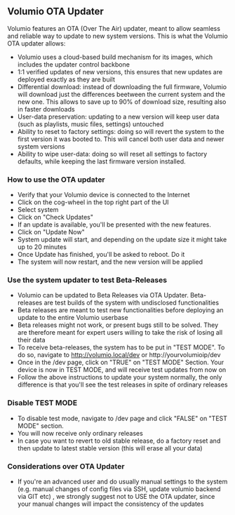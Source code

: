 ## Volumio OTA Updater

Volumio features an OTA (Over The Air) updater, meant to allow seamless and reliable way to update to new system versions. This is what the Volumio OTA updater allows:

* Volumio uses a cloud-based build mechanism for its images, which includes the updater control backbone
* 1:1 verified updates of new versions, this ensures that new updates are deployed exactly as they are built
* Differential download: instead of downloading the full firmware, Volumio will download just the differences beetween the current system and the new one. This allows to save up to 90% of download size, resulting also in faster downloads
* User-data preservation: updating to a new version will keep user data (such as playlists, music files, settings) untouched
* Ability to reset to factory settings: doing so will revert the system to the first version it was booted to. This will cancel both user data and newer system versions
* Ability to wipe user-data: doing so will reset all settings to factory defaults, while keeping the last firmware version installed.

### How to use the OTA updater

* Verify that your Volumio device is connected to the Internet
* Click on the cog-wheel in the top right part of the UI
* Select system
* Click on "Check Updates"
* If an update is available, you'll be presented with the new features.
* Click on "Update Now"
* System update will start, and depending on the update size it might take up to 20 minutes
* Once Update has finished, you'll be asked to reboot. Do it
* The system will now restart, and the new version will be applied

### Use the system updater to test Beta-Releases

* Volumio can be updated to Beta Releases via OTA Updater. Beta-releases are test builds of the system with undisclosed functionalities
* Beta releases are meant to test new functionalities before deploying an update to the entire Volumio userbase
* Beta releases might not work, or present bugs still to be solved. They are therefore meant for expert users willing to take the risk of losing all their data
* To receive beta-releases, the system has to be put in "TEST MODE". To do so, navigate to http://volumio.local/dev or http://yourvolumioip/dev
* Once in the /dev page, click on  "TRUE" on "TEST MODE" Section. Your device is now in TEST MODE, and will receive test updates from now on
* Follow the above instructions to update your system normally, the only difference is that you'll see the test releases in spite of ordinary releases

### Disable TEST MODE

* To disable test mode, navigate to /dev page and click "FALSE" on "TEST MODE" section.
* You will now receive only ordinary releases
* In case you want to revert to old stable release, do a factory reset and then update to latest stable version (this will erase all your data)

### Considerations over OTA Updater

* If you're an advanced user and do usually manual settings to the system (e.g. manual changes of config files via SSH, update volumio backend via GIT etc) , we strongly suggest not to USE the OTA updater, since your manual changes will impact the consistency of the updates
